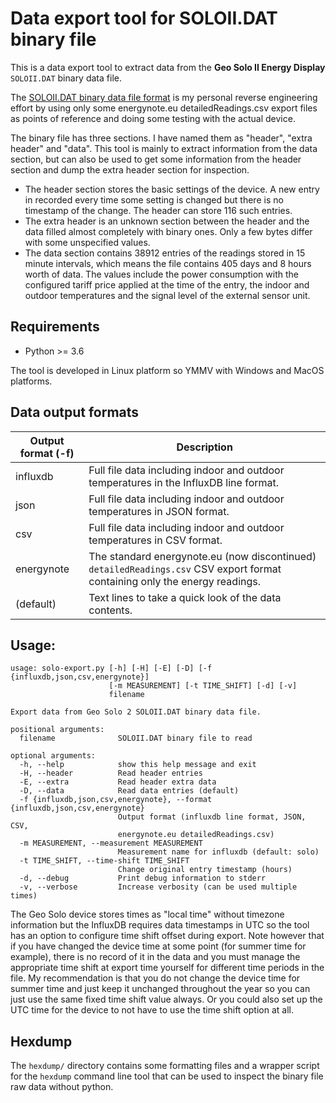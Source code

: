 # Data export tool for SOLOII.DAT binary file

This is a data export tool to extract data from the **Geo Solo II Energy Display** `SOLOII.DAT` binary data file.

The [SOLOII.DAT binary data file format](SOLOII_DAT_FILE_FORMAT.md) is my personal reverse engineering effort by using only some energynote.eu detailedReadings.csv export files as points of reference and doing some testing with the actual device.

The binary file has three sections. I have named them as "header", "extra header" and "data".
This tool is mainly to extract information from the data section, but can also be used to get some information from the header section and dump the extra header section for inspection.

* The header section stores the basic settings of the device. A new entry in recorded every time some setting is changed but there is no timestamp of the change. The header can store 116 such entries.
* The extra header is an unknown section between the header and the data filled almost completely with binary ones. Only a few bytes differ with some unspecified values.
* The data section contains 38912 entries of the readings stored in 15 minute intervals, which means the file contains 405 days and 8 hours worth of data. The values include the power consumption with the configured tariff price applied at the time of the entry, the indoor and outdoor temperatures and the signal level of the external sensor unit.


## Requirements

 * Python >= 3.6

The tool is developed in Linux platform so YMMV with Windows and MacOS platforms.


## Data output formats

| Output format (-f) | Description |
| --- | --- |
| influxdb   | Full file data including indoor and outdoor temperatures in the InfluxDB line format. |
| json       | Full file data including indoor and outdoor temperatures in JSON format. |
| csv        | Full file data including indoor and outdoor temperatures in CSV format. |
| energynote | The standard energynote.eu (now discontinued) `detailedReadings.csv` CSV export format containing only the energy readings. |
| (default)  | Text lines to take a quick look of the data contents. |


## Usage:

    usage: solo-export.py [-h] [-H] [-E] [-D] [-f {influxdb,json,csv,energynote}]
                          [-m MEASUREMENT] [-t TIME_SHIFT] [-d] [-v]
                          filename

    Export data from Geo Solo 2 SOLOII.DAT binary data file.

    positional arguments:
      filename              SOLOII.DAT binary file to read

    optional arguments:
      -h, --help            show this help message and exit
      -H, --header          Read header entries
      -E, --extra           Read header extra data
      -D, --data            Read data entries (default)
      -f {influxdb,json,csv,energynote}, --format {influxdb,json,csv,energynote}
                            Output format (influxdb line format, JSON, CSV,
                            energynote.eu detailedReadings.csv)
      -m MEASUREMENT, --measurement MEASUREMENT
                            Measurement name for influxdb (default: solo)
      -t TIME_SHIFT, --time-shift TIME_SHIFT
                            Change original entry timestamp (hours)
      -d, --debug           Print debug information to stderr
      -v, --verbose         Increase verbosity (can be used multiple times)

The Geo Solo device stores times as "local time" without timezone information but the InfluxDB requires data timestamps in UTC so the tool has an option to configure time shift offset during export. Note however that if you have changed the device time at some point (for summer time for example), there is no record of it in the data and you must manage the appropriate time shift at export time yourself for different time periods in the file. My recommendation is that you do not change the device time for summer time and just keep it unchanged throughout the year so you can just use the same fixed time shift value always. Or you could also set up the UTC time for the device to not have to use the time shift option at all.

## Hexdump

The `hexdump/` directory contains some formatting files and a wrapper script for the `hexdump` command line tool that can be used to inspect the binary file raw data without python.
